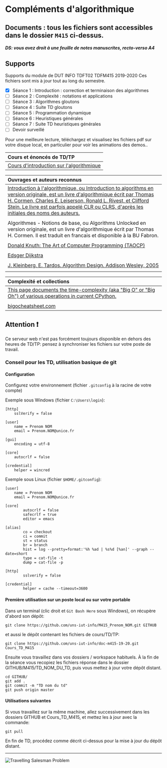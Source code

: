 # Compléments d'algorithmique

## Documents : tous les fichiers sont accessibles dans le dossier `M415` ci-dessus.

##### DS: vous avez droit à une feuille de notes manuscrites, recto-verso A4

## Supports

Supports du module de DUT INFO TDFT02 TDFM415 2019-2020
Ces fichiers sont mis à jour tout au long du semestre.

 - [x] Séance 1 : Introduction : correction et terminaison des algorithmes
 - [ ] Séance 2 : Complexité : notations et applications
 - [ ] Séance 3 : Algorithmes gloutons
 - [ ] Séance 4 : Suite TD gloutons
 - [ ] Séance 5 : Programmation dynamique
 - [ ] Séance 6 : Heuristiques générales
 - [ ] Séance 7 : Suite TD heuristiques générales
 - [ ] Devoir surveillé

Pour une meilleure lecture, téléchargez et visualisez les fichiers pdf
sur votre disque local, en particulier pour voir les animations des
demos..

| Cours et énoncés de TD/TP |
| :---         |
| [Cours d'introduction sur l'algorithmique](M415/IntroAlgo.pdf "Cours d'introduction sur l'algorithmique") |



| Ouvrages et auteurs reconnus |
| :---
| [Introduction à l'algorithmique, ou Introduction to algorithms en version originale, est un livre d'algorithmique écrit par Thomas H. Cormen, Charles E. Leiserson, Ronald L. Rivest, et Clifford Stein. Le livre est parfois appelé CLR ou CLRS, d'après les initiales des noms des auteurs.](https://fr.wikipedia.org/wiki/Introduction_%C3%A0_l'algorithmique) |
||
| Algorithmes - Notions de base, ou Algorithms Unlocked en version originale, est un livre d'algorithmique écrit par Thomas H. Cormen. Il est traduit en francais et disponible à la BU Fabron. |
||
| [Donald Knuth: ](https://fr.wikipedia.org/wiki/Donald_Knuth)[The Art of Computer Programming (TAOCP)](http://www-cs-faculty.stanford.edu/~knuth/taocp.html)|
||
| [Edsger Dijkstra](https://fr.wikipedia.org/wiki/Edsger_Dijkstra) |
||
| [J. Kleinberg, E. Tardos. Algorithm Design. Addison Wesley, 2005](https://www.pearsonhighered.com/program/Kleinberg-Algorithm-Design/PGM319216.html) |
||


| Complexité et collections |
| :---
| [This page documents the time-complexity (aka "Big O" or "Big Oh") of various operations in current CPython.](https://wiki.python.org/moin/TimeComplexity) |
||
| [bigocheatsheet.com](http://bigocheatsheet.com/) |

## Attention :heavy_exclamation_mark:
Ce serveur web n'est pas forcément toujours disponible en dehors des heures de TD/TP: pensez à synchroniser les fichiers sur votre poste de travail.

### Conseil pour les TD, utilisation basique de git

#### Configuration
Configurez votre environnement (fichier `.gitconfig` à la racine de votre compte)

Exemple sous Windows (fichier `C:\Users\login`):
```
[http]
	sslVerify = false

[user]
	name = Prenom NOM
	email = Prenom.NOM@unice.fr

[gui]
	encoding = utf-8

[core]
	autocrlf = false

[credential]
	helper = wincred
```

Exemple sous Linux (fichier `$HOME/.gitconfig`):
```
[user]
	name = Prenom NOM
	email = Prenom.NOM@unice.fr

[core]
        autocrlf = false
        safecrlf = true
        editor = emacs

[alias]
        co = checkout
        ci = commit
        st = status
        br = branch
        hist = log --pretty=format:'%h %ad | %s%d [%an]' --graph --date=short
        type = cat-file -t
        dump = cat-file -p

[http]
        sslverify = false

[credential]
        helper = cache --timeout=3600

```

#### Première utilisation sur un poste local ou sur votre portable

Dans un terminal (clic droit et `Git Bash Here` sous Windows), on récupère d'abord son dépôt:

```
git clone https://github.com/uns-iut-info/M415_Prenom_NOM.git GITHUB
```

et aussi le dépôt contenant les fichiers de cours/TD/TP:

```
git clone https://github.com/uns-iut-info/doc-m415-19-20.git Cours_TD_M415
```

Ensuite vous travaillez dans vos dossiers / workspace habituels. À la
fin de la séance vous recopiez les fichiers réponse dans le dossier
GITHUB/M415/TD_NOM_DU_TD, puis vous mettez à jour votre dépôt distant.

```
cd GITHUB/
git add .
git commit -m "TD nom du td"
git push origin master
```

#### Utilisations suivantes

Si vous travaillez sur la même machine, allez successivement dans les
dossiers GITHUB et Cours_TD_M415, et mettez les à jour avec la
commande:

```
git pull
```

En fin de TD, procédez comme décrit ci-dessus pour la mise à jour du dépôt distant.

---

![Travelling Salesman Problem](https://imgs.xkcd.com/comics/travelling_salesman_problem.png "XKCD")
